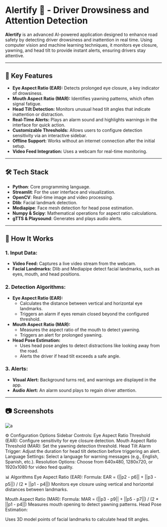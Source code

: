 # Alertify 🚗 - Driver Drowsiness and Attention Detection

**Alertify** is an advanced AI-powered application designed to enhance road safety by detecting driver drowsiness and inattention in real time. Using computer vision and machine learning techniques, it monitors eye closure, yawning, and head tilt to provide instant alerts, ensuring drivers stay attentive.

---

## 🌟 Key Features
- **Eye Aspect Ratio (EAR):** Detects prolonged eye closure, a key indicator of drowsiness.
- **Mouth Aspect Ratio (MAR):** Identifies yawning patterns, which often signal fatigue.
- **Head Tilt Detection:** Monitors unusual head tilt angles that indicate inattention or distraction.
- **Real-Time Alerts:** Plays an alarm sound and highlights warnings in the interface for quick action.
- **Customizable Thresholds:** Allows users to configure detection sensitivity via an interactive sidebar.
- **Offline Support:** Works without an internet connection after the initial setup.
- **Video Feed Integration:** Uses a webcam for real-time monitoring.

---

## 🛠️ Tech Stack
- **Python**: Core programming language.
- **Streamlit**: For the user interface and visualization.
- **OpenCV**: Real-time image and video processing.
- **Dlib**: Facial landmark detection.
- **Mediapipe**: Face mesh detection for head pose estimation.
- **Numpy & Scipy**: Mathematical operations for aspect ratio calculations.
- **gTTS & Playsound**: Generates and plays audio alerts.

---

## 🚀 How It Works

### 1. **Input Data:**
   - **Video Feed:** Captures a live video stream from the webcam.
   - **Facial Landmarks:** Dlib and Mediapipe detect facial landmarks, such as eyes, mouth, and head positions.

### 2. **Detection Algorithms:**
   - **Eye Aspect Ratio (EAR):**
     - Calculates the distance between vertical and horizontal eye landmarks.
     - Triggers an alarm if eyes remain closed beyond the configured threshold.
   - **Mouth Aspect Ratio (MAR):**
     - Measures the aspect ratio of the mouth to detect yawning.
     - Triggers an alert for prolonged yawning.
   - **Head Pose Estimation:**
     - Uses head pose angles to detect distractions like looking away from the road.
     - Alerts the driver if head tilt exceeds a safe angle.

### 3. **Alerts:**
   - **Visual Alert:** Background turns red, and warnings are displayed in the app.
   - **Audio Alert:** An alarm sound plays to regain driver attention.

---

## 📷 Screenshots
![a](https://github.com/user-attachments/assets/e7354031-04a9-48f4-8d8d-aebfd376fc3b)



⚙️ Configuration Options
Sidebar Controls:
Eye Aspect Ratio Threshold (EAR): Configure sensitivity for eye closure detection.
Mouth Aspect Ratio Threshold (MAR): Set the yawning detection threshold.
Head Tilt Alarm Trigger: Adjust the duration for head tilt detection before triggering an alert.
Language Settings: Select a language for warning messages (e.g., English, Spanish, etc.).
Resolution Options: Choose from 640x480, 1280x720, or 1920x1080 for video feed quality.

📊 Algorithms
Eye Aspect Ratio (EAR):
Formula:
EAR = (||p2 - p6|| + ||p3 - p5||) / (2 * ||p1 - p4||)
Monitors eye closure using vertical and horizontal distances between landmarks.

Mouth Aspect Ratio (MAR):
Formula:
MAR = (||p3 - p9|| + ||p5 - p7||) / (2 * ||p1 - p4||)
Measures mouth opening to detect yawning patterns.
Head Pose Estimation:

Uses 3D model points of facial landmarks to calculate head tilt angles.



